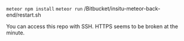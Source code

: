 `meteor npm install`
`meteor run`
/Bitbucket/insitu-meteor-back-end/restart.sh

You can access this repo with SSH. HTTPS seems to be broken at the minute.
